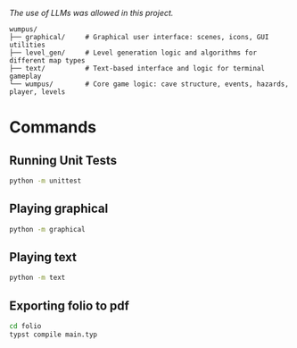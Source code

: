 *The use of LLMs was allowed in this project.*

```
wumpus/
├── graphical/     # Graphical user interface: scenes, icons, GUI utilities
├── level_gen/     # Level generation logic and algorithms for different map types
├── text/          # Text-based interface and logic for terminal gameplay
└── wumpus/        # Core game logic: cave structure, events, hazards, player, levels
```

# Commands
## Running Unit Tests
```bash
python -m unittest
```

## Playing graphical
```bash
python -m graphical
```

## Playing text
```bash
python -m text
```

## Exporting folio to pdf
```bash
cd folio
typst compile main.typ
```
